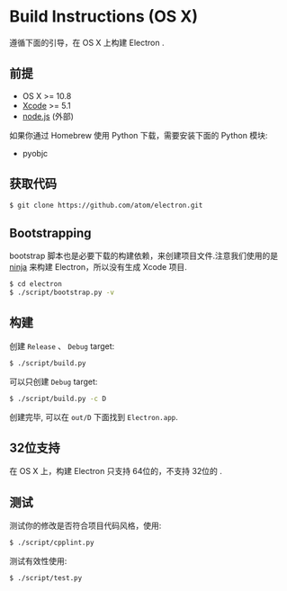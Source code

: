 # Build Instructions (OS X)

遵循下面的引导，在 OS X 上构建 Electron .

## 前提

* OS X >= 10.8
* [Xcode](https://developer.apple.com/technologies/tools/) >= 5.1
* [node.js](http://nodejs.org) (外部)

如果你通过 Homebrew 使用 Python 下载，需要安装下面的 Python 模块:

* pyobjc

## 获取代码

```bash
$ git clone https://github.com/atom/electron.git
```

## Bootstrapping

bootstrap 脚本也是必要下载的构建依赖，来创建项目文件.注意我们使用的是 [ninja](https://ninja-build.org/) 来构建 Electron，所以没有生成 Xcode 项目.

```bash
$ cd electron
$ ./script/bootstrap.py -v
```

## 构建

创建 `Release` 、 `Debug` target:

```bash
$ ./script/build.py
```

可以只创建 `Debug` target:

```bash
$ ./script/build.py -c D
```

创建完毕, 可以在 `out/D` 下面找到 `Electron.app`.

## 32位支持

在 OS X 上，构建 Electron 只支持 64位的，不支持 32位的 .

## 测试

测试你的修改是否符合项目代码风格，使用:

```bash
$ ./script/cpplint.py
```

测试有效性使用:

```bash
$ ./script/test.py
```